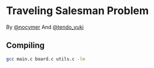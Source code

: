 # Traveling Salesman Problem
By [@nocymer](https://github.com/NoCymer) And [@tendo_yuki](https://github.com/TendoYuki)

## Compiling 

```bash
gcc main.c board.c utils.c -lm
```
